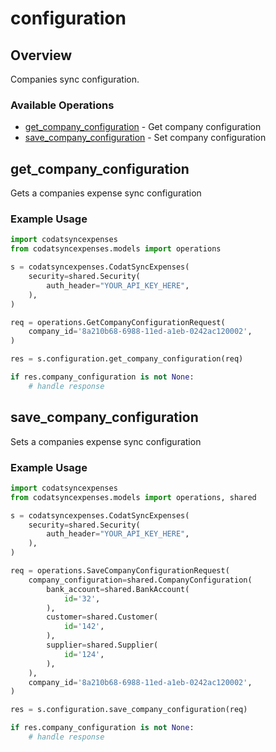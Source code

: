 # configuration

## Overview

Companies sync configuration.

### Available Operations

* [get_company_configuration](#get_company_configuration) - Get company configuration
* [save_company_configuration](#save_company_configuration) - Set company configuration

## get_company_configuration

Gets a companies expense sync configuration

### Example Usage

```python
import codatsyncexpenses
from codatsyncexpenses.models import operations

s = codatsyncexpenses.CodatSyncExpenses(
    security=shared.Security(
        auth_header="YOUR_API_KEY_HERE",
    ),
)

req = operations.GetCompanyConfigurationRequest(
    company_id='8a210b68-6988-11ed-a1eb-0242ac120002',
)

res = s.configuration.get_company_configuration(req)

if res.company_configuration is not None:
    # handle response
```

## save_company_configuration

Sets a companies expense sync configuration

### Example Usage

```python
import codatsyncexpenses
from codatsyncexpenses.models import operations, shared

s = codatsyncexpenses.CodatSyncExpenses(
    security=shared.Security(
        auth_header="YOUR_API_KEY_HERE",
    ),
)

req = operations.SaveCompanyConfigurationRequest(
    company_configuration=shared.CompanyConfiguration(
        bank_account=shared.BankAccount(
            id='32',
        ),
        customer=shared.Customer(
            id='142',
        ),
        supplier=shared.Supplier(
            id='124',
        ),
    ),
    company_id='8a210b68-6988-11ed-a1eb-0242ac120002',
)

res = s.configuration.save_company_configuration(req)

if res.company_configuration is not None:
    # handle response
```
